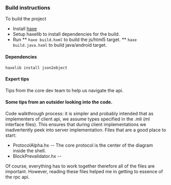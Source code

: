 ### Build instructions
To build the project
  * Install [haxe](http://haxe.org)
  * Setup haxelib to install dependencies for the build.
  * Run
    ** ``` haxe build.hxml ``` to build the js/html5 target.
    ** ``` haxe build.java.hxml ``` to build java/android target. 


#### Dependencies
``` haxelib install json2object ```

#### Expert tips
Tips from the core dev team to help us navigate the api.

#### Some tips from an outsider looking into the code.

Code walkthrough process: it is simpler and probably intended that 
as implementers of client api, we assume types specified in the .mli (ml interface files). This ensures that during client implementations we inadvertently peek into server implementation. Files
that are a good place to start: 
  * ProtocolAlpha.hx -- The core protocol is the center of the diagram inside the shell.
  * BlockPrevalidator.hx -- 

Of course, everything has to work together therefore all of the files are important. However, reading these files helped me in getting to essence of the rpc api.
